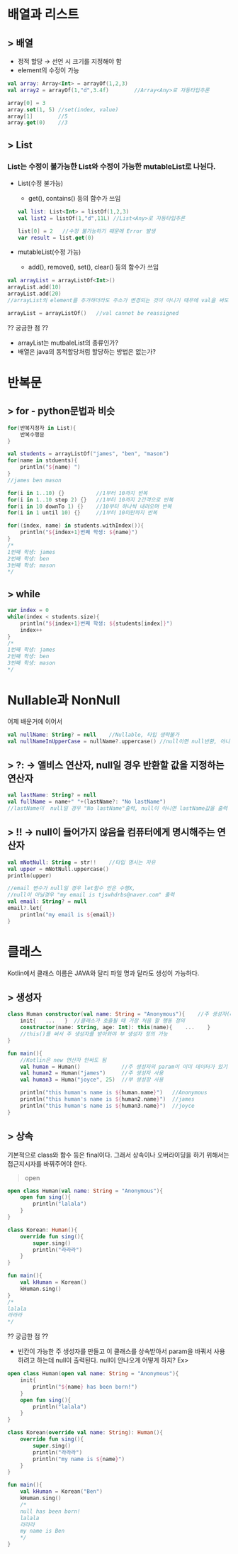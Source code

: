 # 배열과 리스트
## > 배열
* 정적 할당 → 선언 시 크기를 지정해야 함
* element의 수정이 가능
```kotlin
val array: Array<Int> = arrayOf(1,2,3)
val array2 = arrayOf(1,"d",3.4f)        //Array<Any>로 자동타입추론

array[0] = 3
array.set(1, 5) //set(index, value)
array[1]        //5
array.get(0)    //3
```

## > List
### List는 수정이 불가능한 List와 수정이 가능한 mutableList로 나뉜다.
* List(수정 불가능)
  * get(), contains() 등의 함수가 쓰임
  ```kotlin
  val list: List<Int> = listOf(1,2,3)
  val list2 = listOf(1,"d",11L) //List<Any>로 자동타입추론

  list[0] = 2   //수정 불가능하기 때문에 Error 발생
  var result = list.get(0)
  ```

* mutableList(수정 가능)
  * add(), remove(), set(), clear() 등의 함수가 쓰임
```kotlin
val arrayList = arrayListOf<Int>()
arrayList.add(10)
arrayList.add(20)
//arrayList의 element를 추가하더라도 주소가 변경되는 것이 아니기 때무에 val을 써도 element 추가가능

arrayList = arrayListOf()   //val cannot be reassigned
```

?? 궁금한 점 ??
* arrayList는 mutbaleList의 종류인가?
* 배열은 java의 동적할당처럼 할당하는 방법은 없는가?

# 반복문
## > for - python문법과 비슷
```kotlin
for(반복지정자 in List){
    반복수행문
}
```
```kotlin
val students = arrayListOf("james", "ben", "mason")
for(name in stduents){
    println("${name} ")
}
//james ben mason

for(i in 1..10) {}          //1부터 10까지 반복
for(i in 1..10 step 2) {}   //1부터 10까지 2간격으로 반복
for(i in 10 downTo 1) {}    //10부터 하나씩 내려오며 반복
for(i in 1 until 10) {}     //1부터 10미만까지 반복

for((index, name) in students.withIndex()){
    println("${index+1}번째 학생: ${name}")
}
/*
1번째 학생: james
2번째 학생: ben
3번째 학생: mason
*/
```

## > while
```kotlin
var index = 0
while(index < students.size){
    println("${index+1}번째 학생: ${students[index]}")
    index++
}
/*
1번째 학생: james
2번째 학생: ben
3번째 학생: mason
*/
```

# Nullable과 NonNull
어제 배운거에 이어서
```kotlin
val nullName: String? = null    //Nullable, 타입 생략불가
val nullNameInUpperCase = nullName?.uppercase() //null이면 null반환, 아니면 uppercase() 실행
```
## > ?: → 앨비스 연산자, null일 경우 반환할 값을 지정하는 연산자
```kotlin
val lastName: String? = null
val fullName = name+" "+(lastName?: "No lastName")
//lastName이  null일 경우 "No lastName"출력, null이 아니면 lastName값을 출력
```

## > !! → null이 들어가지 않음을 컴퓨터에게 명시해주는 연산자
```kotlin
val mNotNull: String = str!!    //타입 명시는 자유
val upper = mNotNull.uppercase()
println(upper)

//email 변수가 null일 경우 let함수 안은 수행X,
//null이 아닐경우 "my email is tjswhdrbs@naver.com" 출력
val email: String? = null
email?.let{
    println("my email is ${email})
}
```

# 클래스
Kotlin에서 클래스 이름은 JAVA와 달리 파일 명과 달라도 생성이 가능하다.
## > 생성자

```kotlin
class Human constructor(val name: String = "Anonymous"){    //주 생성자(constructor) 정의
    init{   ...   }  //클래스가 호출될 때 가장 처음 할 행동 정의
    constructor(name: String, age: Int): this(name){    ...    }       //부 생성자 정의
    //this()를 써서 주 생성자를 받아와야 부 생성자 정의 가능
}

fun main(){
    //Kotlin은 new 연산자 안써도 됨
    val human = Human()             //주 생성자의 param이 이미 데이터가 있기 때문에 기본 생성자 사용 가능
    val human2 = Human("james")     //주 생성자 사용
    val human3 = Huma("joyce", 25)  //부 생성장 사용

    println("this human's name is ${human.name}")   //Anonymous
    println("this human's name is ${human2.name}")  //james
    println("this human's name is ${human3.name}")  //joyce
}
```

## > 상속
기본적으로 class와 함수 등은 final이다. 그래서 상속이나 오버라이딩을 하기 위해서는 접근지시자를 바꿔주어야 한다.
> open
```kotlin
open class Human(val name: String = "Anonymous"){
    open fun sing(){
        println("lalala")
    }
}

class Korean: Human(){
    override fun sing(){
        super.sing()
        println("라라라")
    }
}

fun main(){
    val kHuman = Korean()
    kHuman.sing()
}
/*
lalala
라라라
*/
```

?? 궁금한 점 ??
* 빈칸이 가능한 주 생성자를 만들고 이 클래스를 상속받아서 param을 바꿔서 사용하려고 하는데 null이 출력된다. null이 안나오게 어떻게 하지? Ex>
```kotlin
open class Human(open val name: String = "Anonymous"){
    init{
        println("${name} has been born!")
    }
    open fun sing(){
        println("lalala")
    }
}

class Korean(override val name: String): Human(){
    override fun sing(){
        super.sing()
        println("라라라")
        println("my name is ${name}")
    }
}

fun main(){
    val kHuman = Korean("Ben")
    kHuman.sing()
    /*
    null has been born!
    lalala
    라라라
    my name is Ben
    */
}
```